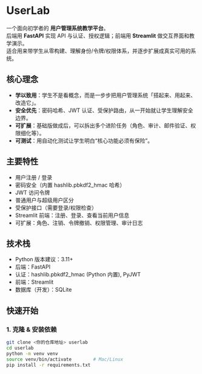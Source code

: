 # UserLab

一个面向初学者的 **用户管理系统教学平台**。  
后端用 **FastAPI** 实现 API 与认证、授权逻辑；前端用 **Streamlit** 做交互界面和教学演示。  
适合用来带学生从零构建、理解身份/令牌/权限体系，并逐步扩展成真实可用的系统。

## 核心理念

- **学以致用**：学生不是看概念，而是一步步把用户管理系统「搭起来、用起来、改造它」。
- **安全优先**：密码哈希、JWT 认证、受保护路由，从一开始就让学生理解安全边界。
- **可扩展**：基础版做成后，可以拆出多个进阶任务（角色、审计、邮件验证、权限细化等）。
- **可测试**：用自动化测试让学生明白“核心功能必须有保险”。

## 主要特性

- 用户注册 / 登录
- 密码安全（内置 hashlib.pbkdf2_hmac 哈希）
- JWT 访问令牌
- 普通用户与超级用户区分
- 受保护接口（需要登录/权限检查）
- Streamlit 前端：注册、登录、查看当前用户信息
- 可扩展：角色、注销、令牌撤销、权限管理、审计日志

## 技术栈

- Python 版本建议：3.11+
- 后端：FastAPI
- 认证：hashlib.pbkdf2_hmac (Python 内置), PyJWT
- 前端：Streamlit
- 数据库（开发）：SQLite

## 快速开始

### 1. 克隆 & 安装依赖

```bash
git clone <你的仓库地址> userlab
cd userlab
python -m venv venv
source venv/bin/activate        # Mac/Linux
pip install -r requirements.txt
```
